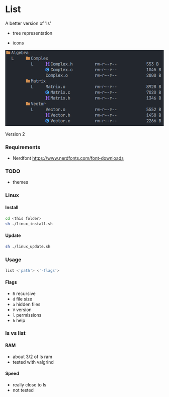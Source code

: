 # List


A better version of 'ls'

- tree representation

- icons

![alt text](./screenshots/image.png)

Version 2

### Requirements

- Nerdfont https://www.nerdfonts.com/font-downloads

### TODO

- themes

### Linux

#### Install

```sh
cd <this folder>
sh ./linux_install.sh
```

#### Update

```sh
sh ./linux_update.sh
```

### Usage
``` bash
list <'path'> <'-flags'>
```

#### Flags

- ```R``` recursive
- ```d``` file size
- ```a``` hidden files
- ```V``` version
- ```l``` permissions
- ```h``` help

### ls vs list

#### RAM
- about 3/2 of ls ram
- tested with valgrind
  
#### Speed
- really close to ls
- not tested
